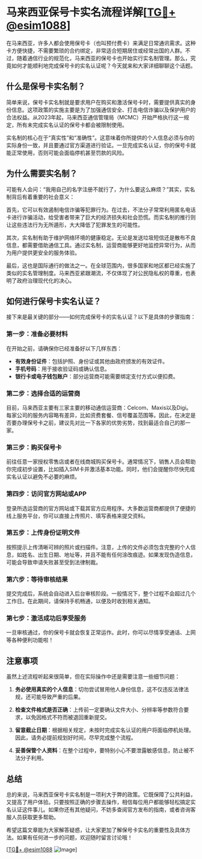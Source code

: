 # 马来西亚保号卡实名流程详解[[TG💪+ @esim1088](https://t.me/s/esim1088)]

在马来西亚，许多人都会使用保号卡（也叫预付费卡）来满足日常通讯需求。这种卡方便快捷，不需要繁琐的合约绑定，非常适合短期居住或经常出国的人群。不过，随着通信行业的规范化，马来西亚的保号卡也开始实行实名制管理。那么，究竟如何才能顺利地完成保号卡的实名认证呢？今天就来和大家详细聊聊这个话题。

## 什么是保号卡实名制？

简单来说，保号卡实名制就是要求用户在购买和激活保号卡时，需要提供真实的身份信息。这项政策的实施主要是为了加强通信安全、打击电信诈骗以及保护用户的合法权益。从2023年起，马来西亚通信管理局（MCMC）开始严格执行这一规定，所有未完成实名认证的保号卡都会被限制使用。

实名制的核心在于“真实性”和“准确性”。这意味着你所提供的个人信息必须与你的实际身份一致，并且要通过官方渠道进行验证。一旦完成实名认证，你的保号卡就能正常使用，否则可能会面临停机甚至罚款的风险。

## 为什么需要实名制？

可能有人会问：“我用自己的名字注册不就行了，为什么要这么麻烦？”其实，实名制背后有着重要的社会意义：

首先，它可以有效遏制电信诈骗等犯罪行为。在过去，不法分子常常利用匿名电话卡进行诈骗活动，给受害者带来了巨大的经济损失和社会恐慌。而实名制的推行则让这些违法行为无所遁形，大大降低了犯罪发生的可能性。

其次，实名制有助于维护网络环境的健康稳定。无论是发送垃圾短信还是散布不良信息，都需要借助通信工具。通过实名制，运营商能够更好地监控异常行为，从而为用户提供更安全的服务体验。

最后，这也是国际通行的做法之一。在全球范围内，很多国家和地区都已经实施了类似的实名管理制度。马来西亚紧跟潮流，不仅体现了对公民隐私权的尊重，也表明了政府治理现代化的决心。

## 如何进行保号卡实名认证？

接下来是最关键的部分——如何完成保号卡的实名认证？以下是具体的步骤指南：

### 第一步：准备必要材料

在开始之前，请确保你已经准备好以下几样东西：
- **有效身份证件**：包括护照、身份证或其他由政府颁发的有效证件。
- **手机号码**：用于接收验证码或确认信息。
- **银行卡或电子钱包账户**：部分运营商可能需要绑定支付方式以便扣费。

### 第二步：选择合适的运营商

目前，马来西亚主要有三家主要的移动通信运营商：Celcom、Maxis以及Digi。每家公司的服务内容略有差异，比如资费套餐、信号覆盖范围等。因此，在决定是否要办理保号卡之前，建议先对比一下各家的优势劣势，找到最适合自己的那一家。

### 第三步：购买保号卡

前往任意一家授权零售店或者在线商城购买保号卡。通常情况下，销售人员会帮助你完成初步设置，比如插入SIM卡并激活基本功能。同时，他们会提醒你尽快完成实名认证以避免不必要的麻烦。

### 第四步：访问官方网站或APP

登录所选运营商的官方网站或下载其官方应用程序。大多数运营商都提供了便捷的线上服务平台，你可以直接上传照片、填写表格来提交资料。

### 第五步：上传身份证明文件

按照提示上传清晰可辨的照片或扫描件。注意，上传的文件必须包含完整的个人信息，如姓名、出生日期、地址等，并且不能有任何涂改痕迹。如果发现伪造信息，可能会导致申请失败甚至受到法律制裁。

### 第六步：等待审核结果

提交完成后，系统会自动进入后台审核阶段。一般情况下，整个过程不会超过几个工作日。在此期间，请保持手机畅通，以便及时收到相关通知。

### 第七步：激活成功后享受服务

一旦审核通过，你的保号卡就会恢复正常运作。此时，你可以尽情享受通话、上网等各种便利功能啦！

## 注意事项

虽然上述流程听起来很简单，但在实际操作中还是需要注意一些细节问题：

1. **务必使用真实的个人信息**：切勿尝试冒用他人身份信息，这不仅违反法律法规，还可能导致严重的后果。
   
2. **检查文件格式是否正确**：上传前一定要确认文件大小、分辨率等参数符合要求，以免因格式不符而被退回重新提交。

3. **留意截止日期**：根据相关规定，未按时完成实名认证的用户将面临停机处理。因此，请务必提前规划好时间，尽早完成整个流程。

4. **妥善保管个人资料**：在整个过程中，要特别小心不要泄露敏感信息，防止被不法分子利用。

## 总结

总的来说，马来西亚保号卡实名制是一项利大于弊的政策。它既保障了公共利益，又提高了用户体验。只要按照正确的步骤去操作，相信每位用户都能够轻松搞定实名认证这件事儿。如果你还有其他疑问，不妨多查阅官方发布的指南，或者咨询客服人员获取更多帮助。

希望这篇文章能为大家解答疑惑，让大家更加了解保号卡实名的重要性及具体方法。如果有任何进一步的问题，欢迎随时留言讨论哦！

[[TG💪+ @esim1088](https://t.me/s/esim1088) ![Image](https://i.postimg.cc/4NQfJmqS/Snipaste-2025-05-13-00-14-12.png)]
